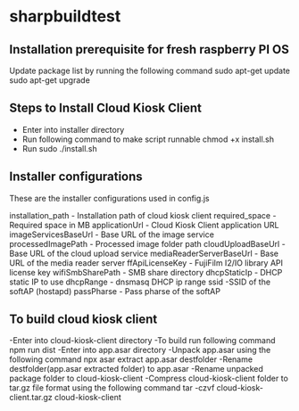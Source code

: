 # sharpbuildtest

Installation prerequisite for fresh raspberry PI OS
---------------------------------------------------
Update package list by running the following command
  sudo apt-get update
  sudo apt-get upgrade

Steps to Install Cloud Kiosk Client
-----------------------------------
- Enter into installer directory
- Run following command to make script runnable 
  chmod +x install.sh
- Run sudo ./install.sh

Installer configurations
------------------------
These are the installer configurations used in config.js 

installation_path - Installation path of cloud kiosk client
required_space - Required space in MB
applicationUrl - Cloud Kiosk Client application URL
imageServicesBaseUrl - Base URL of the image service
processedImagePath - Processed image folder path
cloudUploadBaseUrl - Base URL of the cloud upload service
mediaReaderServerBaseUrl - Base URL of  the media reader server 
ffApiLicenseKey - FujiFilm I2/IO library API license key
wifiSmbSharePath - SMB share directory
dhcpStaticIp - DHCP static IP to use 
dhcpRange - dnsmasq DHCP ip range
ssid -SSID of the softAP (hostapd)
passPharse - Pass pharse of the softAP

To build cloud kiosk client
------------------------
-Enter into cloud-kiosk-client directory
-To build run following command
 npm run dist
-Enter into app.asar directory
-Unpack app.asar using the following command
 npx asar extract app.asar destfolder 
-Rename destfolder(app.asar extracted folder) to app.asar
-Rename unpacked package folder to cloud-kiosk-client
-Compress cloud-kiosk-client folder to tar.gz file format using the following command
 tar -czvf cloud-kiosk-client.tar.gz cloud-kiosk-client
